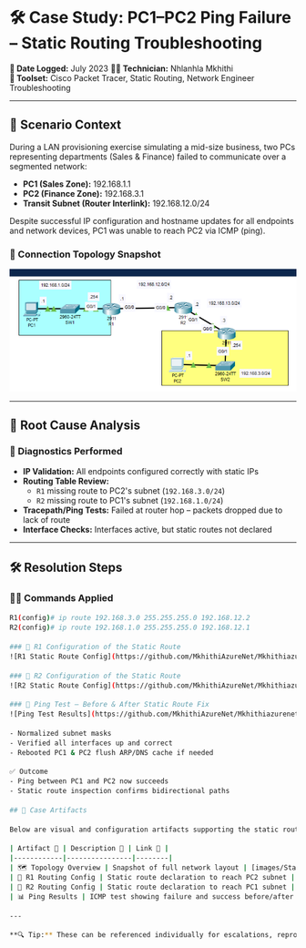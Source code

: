 # 🛠️ Case Study: PC1–PC2 Ping Failure – Static Routing Troubleshooting

**📅 Date Logged:** July 2023
**🧑‍💻 Technician:** Nhlanhla Mkhithi  
**🔧 Toolset:** Cisco Packet Tracer, Static Routing, Network Engineer Troubleshooting

---

## 🧵 Scenario Context

During a LAN provisioning exercise simulating a mid-size business, two PCs representing departments (Sales & Finance) failed to communicate over a segmented network:

- **PC1 (Sales Zone):** 192.168.1.1  
- **PC2 (Finance Zone):** 192.168.3.1  
- **Transit Subnet (Router Interlink):** 192.168.12.0/24

Despite successful IP configuration and hostname updates for all endpoints and network devices, PC1 was unable to reach PC2 via ICMP (ping).

### 📸 Connection Topology Snapshot
![Static Routes](images/Static_routes.png)


---

## 🧠 Root Cause Analysis

### 🔎 Diagnostics Performed
- **IP Validation:** All endpoints configured correctly with static IPs  
- **Routing Table Review:**  
  - `R1` missing route to PC2's subnet (`192.168.3.0/24`)  
  - `R2` missing route to PC1's subnet (`192.168.1.0/24`)  
- **Tracepath/Ping Tests:** Failed at router hop – packets dropped due to lack of route  
- **Interface Checks:** Interfaces active, but static routes not declared

---

## 🛠️ Resolution Steps

### 👨‍🔧 Commands Applied
```bash
R1(config)# ip route 192.168.3.0 255.255.255.0 192.168.12.2   
R2(config)# ip route 192.168.1.0 255.255.255.0 192.168.12.1

### 📸 R1 Configuration of the Static Route 
![R1 Static Route Config](https://github.com/MkhithiAzureNet/Mkhithiazurenet/blob/main/casebook/images/R1_static_route_config.png)
 
### 📸 R2 Configuration of the Static Route  
![R2 Static Route Config](https://github.com/MkhithiAzureNet/Mkhithiazurenet/blob/main/casebook/images/R2_static_route_config.png)

### 📸 Ping Test – Before & After Static Route Fix  
![Ping Test Results](https://github.com/MkhithiAzureNet/Mkhithiazurenet/blob/main/casebook/images/Ping_test_fail_pass.png)

- Normalized subnet masks
- Verified all interfaces up and correct
- Rebooted PC1 & PC2 flush ARP/DNS cache if needed

✅ Outcome
- Ping between PC1 and PC2 now succeeds
- Static route inspection confirms bidirectional paths

## 📂 Case Artifacts

Below are visual and configuration artifacts supporting the static routing troubleshooting between PC1 and PC2.

| Artifact 📸 | Description 🧾 | Link 🔗 |
|------------|----------------|--------|
| 🗺️ Topology Overview | Snapshot of full network layout | [images/Static_routes](https://github.com/MkhithiAzureNet/Mkhithiazurenet/blob/main/casebook/images/Static_routes.png) |
| 🧮 R1 Routing Config | Static route declaration to reach PC2 subnet | [images/R1_static_route_config](https://github.com/MkhithiAzureNet/Mkhithiazurenet/blob/main/casebook/images/R1_static_route_config.png) |
| 🧮 R2 Routing Config | Static route declaration to reach PC1 subnet | [images/R2_static_route_config](https://github.com/MkhithiAzureNet/Mkhithiazurenet/blob/main/casebook/images/R2_static_route_config.png) |
| 📊 Ping Results | ICMP test showing failure and success before/after route fix | [images/Ping_test_fail_pass](https://github.com/MkhithiAzureNet/Mkhithiazurenet/blob/main/casebook/images/Ping_test_fail_pass.png) |

---

**🔍 Tip:** These can be referenced individually for escalations, reproducibility in labs, or training Tier 1 techs on route logic and ICMP validation.


